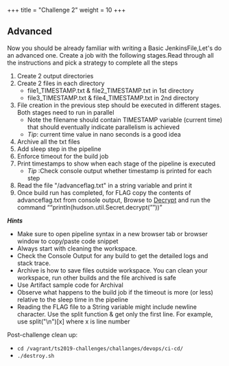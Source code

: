 +++
title = "Challenge 2"
weight = 10
+++

## Advanced
Now you should be already familiar with writing a Basic JenkinsFile,Let's do an advanced one.
Create a job with the following stages.Read through all the instructions and pick a strategy to complete all the steps

1. Create 2 output directories
2. Create 2 files in each directory
   - file1_TIMESTAMP.txt & file2_TIMESTAMP.txt in 1st directory
   - file3_TIMESTAMP.txt & file4_TIMESTAMP.txt in 2nd directory
3. File creation in the previous step should be executed in different stages. Both stages need to run in parallel
   - Note the filename should contain TIMESTAMP variable (current time) that should eventually indicate parallelism is achieved
   - _Tip_: current time value in nano seconds is a good idea
4. Archive all the txt files
5. Add sleep step in the pipeline  
6. Enforce timeout for the build job 
7. Print timestamps to show when each stage of the pipeline is executed
   - _Tip_ :Check console output whether timestamp is printed for each step
8. Read the file "/advanceflag.txt" in a string variable and print it
9. Once build run has completed, for FLAG copy the contents of advanceflag.txt from console output, Browse to [Decrypt](http://198.168.33.10/script) and run the command ““println(hudson.util.Secret.decrypt(”<content here>”))”

_**Hints**_

  - Make sure to open pipeline syntax in a new browser tab or browser window to copy/paste code snippet
  - Always start with cleaning the workspace.
  - Check the Console Output for any build to get the detailed logs and stack trace.
  - Archive is how to save files outside workspace. You can clean your workspace, run other builds and the file archived is safe
  - Use Artifact sample code for Archival
  - Observe what happens to the build job if the timeout is more (or less) relative to the sleep time in the pipeline
  - Reading the FLAG file to a String variable might include newline character. Use the split function & get only the first line. For example, use split("\n")[x] where x is line number

Post-challenge clean up:

- `cd /vagrant/ts2019-challenges/challanges/devops/ci-cd/`
- `./destroy.sh`


